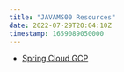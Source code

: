 ```yaml
---
title: "JAVAMS00 Resources"
date: 2022-07-29T20:04:10Z
timestamp: 1659089050000
---
```


- [Spring Cloud GCP](https://spring.io/projects/spring-cloud-gcp)

